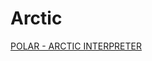 # Arctic

[POLAR - ARCTIC INTERPRETER](https://leoandrew.notion.site/POLAR-ARCTIC-INTERPRETER-613a8c778e4b4c1eb931b8e91b5678f9)